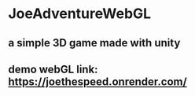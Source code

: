 # JoeAdventureWebGL
## a simple 3D game made with unity
## demo webGL link: https://joethespeed.onrender.com/ 
